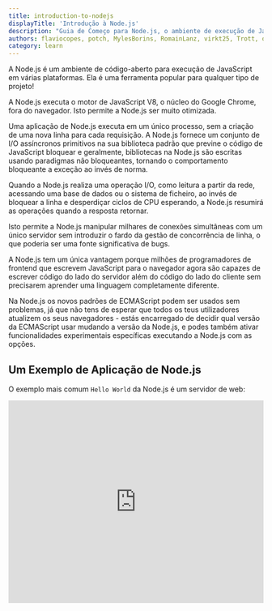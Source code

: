 ```yaml
---
title: introduction-to-nodejs
displayTitle: 'Introdução à Node.js'
description: "Guia de Começo para Node.js, o ambiente de execução de JavaScript no lado do servidor. A Node.js é construída sobre o motor de JavaScript V8 do Google Chrome, e é principalmente usada para criar servidores de web - mas não está limitado a apenas isto."
authors: flaviocopes, potch, MylesBorins, RomainLanz, virkt25, Trott, onel0p3z, ollelauribostrom, MarkPieszak, fhemberger, LaRuaNa, FrozenPandaz, mcollina, amiller-gh, ahmadawais, saqibameen, dangen-effy, aymen94, benhalverson, nazarepiedady
category: learn
---
```


A Node.js é um ambiente de código-aberto para execução de JavaScript em várias plataformas. Ela é uma ferramenta popular para qualquer tipo de projeto!

A Node.js executa o motor de JavaScript V8, o núcleo do Google Chrome, fora do navegador. Isto permite a Node.js ser muito otimizada.

Uma aplicação de Node.js executa em um único processo, sem a criação de uma nova linha para cada requisição. A Node.js fornece um conjunto de I/O assíncronos primitivos na sua biblioteca padrão que previne o código de JavaScript bloquear e geralmente, bibliotecas na Node.js são escritas usando paradigmas não bloqueantes, tornando o comportamento bloqueante a exceção ao invés de norma.

Quando a Node.js realiza uma operação I/O, como leitura a partir da rede, acessando uma base de dados ou o sistema de ficheiro, ao invés de bloquear a linha e desperdiçar ciclos de CPU esperando, a Node.js resumirá as operações quando a resposta retornar.

Isto permite a Node.js manipular milhares de conexões simultâneas com um único servidor sem introduzir o fardo da gestão de concorrência de linha, o que poderia ser uma fonte significativa de bugs.

A Node.js tem um única vantagem porque milhões de programadores de frontend que escrevem JavaScript para o navegador agora são capazes de escrever código do lado do servidor além do código do lado do cliente sem precisarem aprender uma linguagem completamente diferente.

Na Node.js os novos padrões de ECMAScript podem ser usados sem problemas, já que não tens de esperar que todos os teus utilizadores atualizem os seus navegadores - estás encarregado de decidir qual versão da ECMAScript usar mudando a versão da Node.js, e podes também ativar funcionalidades experimentais específicas executando a Node.js com as opções.

## Um Exemplo de Aplicação de Node.js

O exemplo mais comum `Hello World` da Node.js é um servidor de web:

<iframe title="Hello world web server" src="https://stackblitz.com/edit/nodejs-dev-0001-01?embed=1&file=index.js&zenmode=1" alt="nodejs-dev-0001-01 on StackBlitz" style="height: 400px; width: 100%; border: 0;" />

```js
const http = require('http');

const hostname = '127.0.0.1';
const port = 3000;

const server = http.createServer((req, res) => {
  res.statusCode = 200;
  res.setHeader('Content-Type', 'text/plain');
  res.end('Hello World\n');
});

server.listen(port, hostname, () => {
  console.log(`Server running at http://${hostname}:${port}/`);
});
```

Para executar este trecho, guarde-o como um ficheiro `server.js` e execute `node server.js` no teu terminal.

Este código primeiro inclui o [módulo `http`](https://nodejs.org/api/http.html) de Node.js.

A Node.js tem uma [biblioteca padrão](https://nodejs.org/api/) fantástica incluindo suporte de primeira classe para ligações de rede.

O método `createServer()` do módulo `http` cria um novo servidor de HTTP e retorna-o.

O servidor é configurado para ouvir na porta e nome de hospedeiro especificado. Quando o servidor estiver pronto, a função de resposta é chamada, neste caso informando-nos que o servir está em execução.

Sempre que uma nova requisição for recebida, o [evento `request`](https://nodejs.org/api/http.html#http_event_request) será chamado, fornecendo dois objetos: uma requisição (um objeto [`http.IncomingMessage`](https://nodejs.org/api/http.html#http_class_http_incomingmessage)) e uma resposta (um objeto [`http.ServerResponse`](https://nodejs.org/api/http.html#http_class_http_serverresponse)).

Estes 2 objetos são fundamentais para manipular a chamada de HTTP.

O primeiro fornece os detalhes da requisição. Neste exemplo simples, isto não é usado, mas poderias acessar os cabeçalhos e dados da requisição.

O segundo é usando para retornar dados para o chamador.

Neste caso com:

```js
res.statusCode = 200;
```

nós definimos a propriedade `statusCode` para 200, para indicar uma resposta bem-sucedida.

Nós definimos o cabeçalho `Content-Type`:

```js
res.setHeader('Content-Type', 'text/plain');
```

e fechamos a resposta, adicionado o conteúdo como um argumento para `end()`:

```js
res.end('Hello World\n');
```

### Mais Exemplos

Consulte a https://github.com/nodejs/examples para uma lista de exemplos de Node.js que vão para além do `hello world`.
